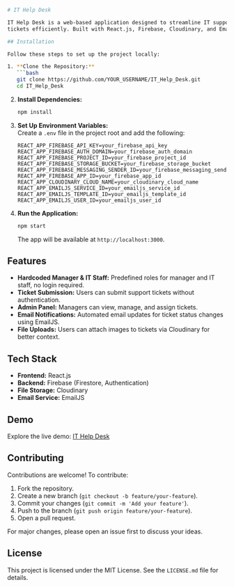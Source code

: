 ```bash
# IT Help Desk

IT Help Desk is a web-based application designed to streamline IT support by enabling users to create, track, and resolve support
tickets efficiently. Built with React.js, Firebase, Cloudinary, and EmailJS, it provides a seamless experience for users and administrators.

## Installation

Follow these steps to set up the project locally:

1. **Clone the Repository:**
   ```bash
   git clone https://github.com/YOUR_USERNAME/IT_Help_Desk.git
   cd IT_Help_Desk
   ```

2. **Install Dependencies:**
   ```bash
   npm install
   ```

3. **Set Up Environment Variables:**  
   Create a `.env` file in the project root and add the following:
   ```env
   REACT_APP_FIREBASE_API_KEY=your_firebase_api_key
   REACT_APP_FIREBASE_AUTH_DOMAIN=your_firebase_auth_domain
   REACT_APP_FIREBASE_PROJECT_ID=your_firebase_project_id
   REACT_APP_FIREBASE_STORAGE_BUCKET=your_firebase_storage_bucket
   REACT_APP_FIREBASE_MESSAGING_SENDER_ID=your_firebase_messaging_sender_id
   REACT_APP_FIREBASE_APP_ID=your_firebase_app_id
   REACT_APP_CLOUDINARY_CLOUD_NAME=your_cloudinary_cloud_name
   REACT_APP_EMAILJS_SERVICE_ID=your_emailjs_service_id
   REACT_APP_EMAILJS_TEMPLATE_ID=your_emailjs_template_id
   REACT_APP_EMAILJS_USER_ID=your_emailjs_user_id
   ```

4. **Run the Application:**
   ```bash
   npm start
   ```
   The app will be available at `http://localhost:3000`.

## Features

- **Hardcoded Manager & IT Staff:** Predefined roles for manager and IT staff, no login required.
- **Ticket Submission:** Users can submit support tickets without authentication.
- **Admin Panel:** Managers can view, manage, and assign tickets.
- **Email Notifications:** Automated email updates for ticket status changes using EmailJS.
- **File Uploads:** Users can attach images to tickets via Cloudinary for better context.

## Tech Stack

- **Frontend:** React.js
- **Backend:** Firebase (Firestore, Authentication)
- **File Storage:** Cloudinary
- **Email Service:** EmailJS

## Demo

Explore the live demo: [IT Help Desk](https://it-help-desk-sigma.vercel.app/)

## Contributing

Contributions are welcome! To contribute:

1. Fork the repository.
2. Create a new branch (`git checkout -b feature/your-feature`).
3. Commit your changes (`git commit -m 'Add your feature'`).
4. Push to the branch (`git push origin feature/your-feature`).
5. Open a pull request.

For major changes, please open an issue first to discuss your ideas.

## License

This project is licensed under the MIT License. See the `LICENSE.md` file for details.

